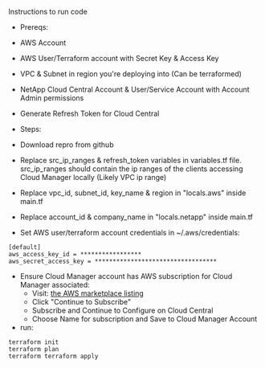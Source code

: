 Instructions to run code

- Prereqs:
 - AWS Account
 - AWS User/Terraform account with Secret Key & Access Key
 - VPC & Subnet in region you're deploying into (Can be terraformed)
 - NetApp Cloud Central Account & User/Service Account with Account Admin permissions
 - Generate Refresh Token for Cloud Central


- Steps:
 - Download repro from github
 - Replace src_ip_ranges & refresh_token variables in variables.tf file. src_ip_ranges should contain the ip ranges of the clients accessing Cloud Manager locally (Likely VPC ip range)
 - Replace vpc_id, subnet_id, key_name & region in "locals.aws" inside main.tf
 - Replace account_id & company_name in "locals.netapp" inside main.tf
 - Set AWS user/terraform account credentials in ~/.aws/credentials:
 ```
 [default]
 aws_access_key_id = *****************
 aws_secret_access_key = **********************************
 ```
 - Ensure Cloud Manager account has AWS subscription for Cloud Manager associated:
    - Visit: <a href="https://aws.amazon.com/marketplace/pp/prodview-eap6ybxwk5ycg?ref_=unifiedsearch">the AWS marketplace listing</a>
    - Click "Continue to Subscribe"
    - Subscribe and Continue to Configure on Cloud Central
    - Choose Name for subscription and Save to Cloud Manager Account
 - run:
 ```
 terraform init
 terraform plan
 terraform terraform apply
 ```
